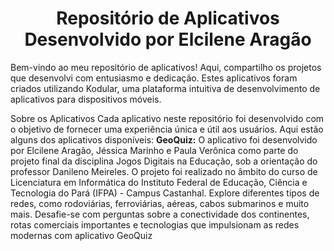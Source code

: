 <h1 align="center"> Repositório de Aplicativos Desenvolvido por Elcilene Aragão </h1>

Bem-vindo ao meu repositório de aplicativos! Aqui, compartilho os projetos que desenvolvi com entusiasmo e dedicação. Estes aplicativos foram criados utilizando Kodular, uma plataforma intuitiva de desenvolvimento de aplicativos para dispositivos móveis.

Sobre os Aplicativos
Cada aplicativo neste repositório foi desenvolvido com o objetivo de fornecer uma experiência única e útil aos usuários. Aqui estão alguns dos aplicativos disponíveis:
<strong>GeoQuiz:</strong> O aplicativo foi desenvolvido por Elcilene Aragão, Jéssica Marinho e Paula Verônica como parte do projeto final da disciplina Jogos Digitais na Educação, sob a orientação do professor Danileno Meireles. O projeto foi realizado no âmbito do curso de Licenciatura em Informática do Instituto Federal de Educação, Ciência e Tecnologia do Pará (IFPA) - Campus Castanhal.
Explore diferentes tipos de redes, como rodoviárias, ferroviárias, aéreas, cabos submarinos e muito mais. Desafie-se com perguntas sobre a conectividade dos continentes, rotas comerciais importantes e tecnologias que impulsionam as redes modernas com aplicativo GeoQuiz









